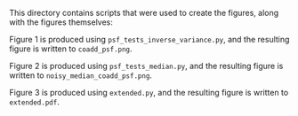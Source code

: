 This directory contains scripts that were used to create the figures, along with the figures themselves:

Figure 1 is produced using `psf_tests_inverse_variance.py`, and the resulting figure is written to `coadd_psf.png`.

Figure 2 is produced using `psf_tests_median.py`, and the resulting figure is written to `noisy_median_coadd_psf.png`.

Figure 3 is produced using `extended.py`, and the resulting figure is written to `extended.pdf`.

